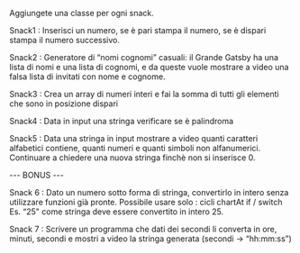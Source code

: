 Aggiungete una classe per ogni snack.

Snack1 : 
Inserisci un numero, se è pari stampa il numero, se è dispari stampa il numero successivo.

Snack2 :
Generatore di “nomi cognomi” casuali: il Grande Gatsby ha una lista di nomi e una lista di cognomi, e da queste vuole mostrare a video una falsa lista di invitati con nome e cognome.

Snack3 : 
Crea un array di numeri interi e fai la somma di tutti gli elementi che sono in posizione dispari

Snack4 :
Data in input una stringa verificare se è palindroma

Snack5 :
Data una stringa in input mostrare a video quanti caratteri alfabetici contiene, quanti numeri e quanti simboli non alfanumerici.
Continuare a chiedere una nuova stringa finchè non si inserisce 0.

--- BONUS ---

Snack 6 :
Dato un numero sotto forma di stringa, convertirlo in intero senza utilizzare funzioni già pronte.
Possibile usare solo :
cicli
chartAt
if / switch
Es. “25" come stringa deve essere convertito in intero 25.

Snack 7 : 
Scrivere un programma che dati dei secondi li converta in ore, minuti, secondi e mostri a video la stringa generata (secondi → “hh:mm:ss”)
